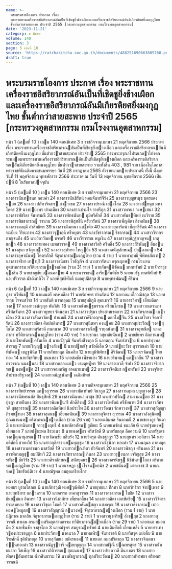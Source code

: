 ```yaml
---
name: >-
  พระบรมราชโองการ ประกาศ เรื่อง
  พระราชทานเครื่องราชอิสริยาภรณ์อันเป็นที่เชิดชูยิ่งช้างเผือกและเครื่องราชอิสริยาภรณ์อันมีเกียรติยศยิ่งมงกุฎไทย
  ชั้นต่ำกว่าสายสะพาย ประจำปี 2565 [กระทรวงอุตสาหกรรม กรมโรงงานอุตสาหกรรม]
date: '2023-11-21'
category: ข พิเศษ
volume: 140
section: 3
page: 5 เล่มที่ 10
source: 'https://ratchakitcha.soc.go.th/documents/488251690663805768.pdf'
draft: true
---
```


# พระบรมราชโองการ ประกาศ เรื่อง พระราชทานเครื่องราชอิสริยาภรณ์อันเป็นที่เชิดชูยิ่งช้างเผือกและเครื่องราชอิสริยาภรณ์อันมีเกียรติยศยิ่งมงกุฎไทย ชั้นต่ำกว่าสายสะพาย ประจำปี 2565 [กระทรวงอุตสาหกรรม กรมโรงงานอุตสาหกรรม]

หน้า 1 (เลมที่ 10 ) เลม 140 ตอนพิเศษ 3 ข ราชกิจจานุเบกษา 21 พฤศจิกายน 2566 ประกาศ เรื่อง พระราชทานเครื่องราชอิสริยาภรณอันเป็นที่เชิดชูยิ่งชางเผือก และเครื่องราชอิสริยาภรณอันมีเกียรติยศยิ่งมงกุฎไทย ชั้นต่ํากวาสายสะพาย ประจําป 2565 ทรงพระกรุณาโปรดเกลาโปรดกระหมอมพระราชทานเครื่องราชอิสริยาภรณอันเป็นที่เชิดชูยิ่งชางเผือก และเครื่องราชอิสริยาภรณอันมีเกียรติยศยิ่งมงกุฎไทย ชั้นต่ํากวาสายสะพาย รวมทั้งสิ้น 403 , 981 ราย เนื่องในโอกาสพระราชพิธีเฉลิมพระชนมพรรษา วันที่ 28 กรกฎาคม 2565 ดังรายนามทายประกาศนี้ ทั้งนี้ ตั้งแต่วันที่ 11 พฤศจิกายน พุทธศักราช 2566 ประกาศ ณ วันที่ 13 พฤศจิกายน พุทธศักราช 2566 เป็นปที่ 8 ในรัชกาลปจจุบัน

หน้า 5 (เลมที่ 10 ) เลม 140 ตอนพิเศษ 3 ข ราชกิจจานุเบกษา 21 พฤศจิกายน 2566 23 นางสาวนันทชนก กอบคํา 24 นางสาวนันธิรัตน์ หอมจันทร์จีรัง 25 นางสาวบุญยานุช บุตรแดงนอย 26 นางสาวปภัทวรินทร สวางชม 27 นางสาวปราณี เสงโสด 28 นางสาวปยนุช มหาโคตร 29 นางปยะพร ปานเมือง 30 นางสาวเปรมใจ ราศรีกุล 31 นางสาวพจนา วงษเสนา 32 นางสาวพัชริดา จันทรมณี 33 นางสาวพัทธนันท ภูมิศรีศักดิ์ 34 นางสาวพันธทิพย์ เนวิราช 35 นางสาวพิชชาภรณ วรนาม 36 นางสาวพิสุทธิ์นี ตรัยวรัตน์ 37 นางสาวเพ็ญศิตา สิงหพันธ 38 นางสาวมลฤดี คําสิทธิพร 39 นางสาวมัณทนา แซเตีย 40 นางสาวยุภารัตน์ เบ็ญศรีรัตน์ 41 นางสาวระเบียง วิริยะภาพ 42 นางสาวรุงฤดี ศรีหบุตร 43 นางวัชราภรณ ธิชากรณ 44 นางสาววิรากร กาญจนถึง 45 นางวิลาวัณย ขจรศรี 46 นางวีรวรรณ หนูเงิน 47 นางสาวศุณัฏฐกาญจน เกตุแกว 48 นางสาวสายทอง เมฆสวรรค 49 นางสาวสาวิตรี ศรีหลิ่ง 50 นางสาวสิริพันธุ อิ่มอน 51 นางสุนา ขวัญแกว 52 นางสาวสุภัทรา ใหญยิ่ง 53 นางสาวอนัญลักษณ ปลองแกว 54 นางสาวอุษานันท โคตรภักดี จัตุรถาภรณมงกุฎไทย (รวม 4 ราย) 1 นายเทวฤทธิ์ พิพิทธภัณฑ 2 นางสาวจริยา เทาบุรี 3 นางสาวธนิชชา ไวธัญกิจ 4 นางสาวรัตนา อรุณฤกษ กรมโรงงานอุตสาหกรรม ทวีติยาภรณชางเผือก (รวม 31 ราย) 1 นายกันตภิวัฒน มากทรัพย์ 2 นายจักราวุธ มุงสิน 3 นายชาญชัย ออนคลาย 4 นายธนวรรธน อารียสันติชัย 5 นายนวรัฐ เทศพิทักษ์ 6 นายปริวรรต มัชฌิมาภิโร 7 นายพิสุทธิศักดิ์ กมลคุปติสกุล 8 นายพุทธพัฒน ศิรินพ

หน้า 6 (เลมที่ 10 ) เลม 140 ตอนพิเศษ 3 ข ราชกิจจานุเบกษา 21 พฤศจิกายน 2566 9 นายภูธร กวีพันธ 10 นายมนตรี พรหมศิลา 11 นายรักษพร ปานรัตน์ 12 นายวอม เอื้อวณิชกุล 13 นายศราวุธ โรจนสโรช 14 นายสันติ นารถอุดม 15 นายสุทธิภูมิ สุคนธวารี 16 นายอาชวิศว เอี่ยมดิลกวงศ 17 นางสาวชนัญญา พัดวิลัย 18 นางสาวณัทนฐพรรณ ศรีสมโภชน 19 นางสาวเนตรนภา ศรีทัดจันทา 20 นางสาวบุษยา รัตนสุภา 21 นางสาวปฐมา ประสาทเขตการ 22 นางภัทรภรณ เผาเมือง 23 นางสาวลัดดาวัลย ปานมณี 24 นางสาวศิริกาญจน ดอกไมจีน 25 นางสโรชา จิตอารีรัตน์ 26 นางสาวสลิตา ศิลปบดินทร 27 นางสาวสุนิตษา คงนอย 28 นางสาวสุประวีณ วงศสุโชโต 29 นางสาวสุรัสวดี กนกนาค 30 นางสาวเสาวณีย ราหุลนันท 31 นางสาวอุษณีย นาคะภากร ทวีติยาภรณมงกุฎไทย (รวม 40 ราย) 1 นายชวนะ วสุธาลัยนันท 2 นายชัยพร ดิลกานนท 3 นายไชยพันธ ครันเล็ก 4 นายณัฐวุฒิ จันทรังสีวรกุล 5 นายตฤณ จันทร์สวาง 6 นายบํารุงพล สํารวญ 7 นายปริญญ มวงสังข 8 นายปยณัฐ สวัสดิ์เอื้อ 9 นายปยะวัชร สุวรรณคํา 10 นายพิพัฒน เชฏฐพินิต 11 นายภัทธกฤต คืนคลีบ 12 นายภูมิพิพัทธ ศิริวัฒน 13 นายเรวัฒน ไทยทอง 14 นายวัชรวิทย ถนนทอง 15 นายสมชัย เพ็ชรแสง 16 นายอรินทม แกวกลิ่น 17 นางสาวกรวรรณ นนธพละ 18 นางสาวกลองแกว งามดุษฎีพร 19 นางสาวเกวลี จําปา 20 นางสาวจริยาภรณ พงษออ 21 นางสาวจอมขวัญ อาคมานนท 22 นางสาวจิตติมา กอทรัพย์ 23 นางจุรีพร ถ้ําประเสริฐวงศ 24 นางสาวณัฏฐนันท เฉลิมทิพย์

หน้า 7 (เลมที่ 10 ) เลม 140 ตอนพิเศษ 3 ข ราชกิจจานุเบกษา 21 พฤศจิกายน 2566 25 นางสาวทิพย์วรรณ แกวสุวรรณ 26 นางสาวธิดาทิพย์ จินากูล 27 นางสาวนฤมล บุญญวงศ 28 นางสาวนัชพรนภัส สินธุสิทธิ์ 29 นางสาวนัณทนา ผาสุข 30 นางสาวปวีณ สามงามนอย 31 นางปุรฎา สายยืนยง 32 นางสาวพิมพนารี ศักดิ์สิงห 33 นางสาวไพรัตน์ ศรีชัยนาท 34 นางสาวภัทรวดี สุขสุวรรณ 35 นางสาวลลิลทิพย์ นิลประไพ 36 นางสาววัฒนา รักษาวงษ 37 นางสาวสุกัญญา ภิรมยทอง 38 นางสาวสุคนธ เอี่ยมอนันต 39 นางสาวสุจิตรา สุวรรณ 40 นางสาวอังศุนิตย ปุณณานนท ตริตาภรณชางเผือก (รวม 26 ราย) 1 นายเฉลิมพล จินดามณี 2 นายชยางกูร จินดา 3 นายชยานินทร จาวรุงฤทธิ์ 4 นายทัศวทัศน สูชัยยะ 5 นายนพรัตน์ ชนะภัย 6 นายปฐมพงษ เอี่ยมเอก 7 นายปยะพล ธีระแนว 8 นายพงศธร ศรีสวัสดิ์ 9 นายรัชกฤต ลือความดี 10 นายรัฐเดช วงศคุณานุสรณ 11 นายวัฒนชัย กลีบรัง 12 นายวิศรุต คันธฐากูร 13 นายสุนทร มะลิขาว 14 นายอดิศักดิ์ ชายทวีป 15 นางสาวกุลิสรา แยมบุญชุม 16 นางสาวณัฐนิภา ทองคํา 17 นางนฤมล ภาคมฤค 18 นางสาวเนตรชนก มาสวัสดิ์ 19 นางสาวปณฑิตา บัวจันทร์ 20 นางสาวพิชญา ศรีมงคล 21 นางสาวพิชามญชุ สมบัติทวี 22 นางสาวภัทราภรณ กินลา 23 นางสาวรุงนภา เจริญสุข 24 นางวรพัชร ชัยวิรัช 25 นางสาวศิราลักษณ สหัสยุคนธ 26 นางสาวอรนิษฐ นิธินันทโสภา ตริตาภรณมงกุฎไทย (รวม 19 ราย) 1 นายเจษฎา รุงโรจนพานิช 2 นายชนันต มาตะราช 3 นายณรงค ไชยรัตน์ติเวช 4 นายณัฐพล อมฤตเกรียงไกร

หน้า 8 (เลมที่ 10 ) เลม 140 ตอนพิเศษ 3 ข ราชกิจจานุเบกษา 21 พฤศจิกายน 2566 5 นายพงศธร บูรณโสภณ 6 นายภัทรวุฒิ พงศวุฒิศักดิ์ 7 นายยุทธนา ทึกทา 8 นายวัทธิกร จําปเพชร 9 นายสุทธิสาร แกวคราม 10 นายอรรถ อาคาสุวรรณ 11 นางสาวคชาภรณ ใบชิต 12 นางสาวธันยชนก อินทรา 13 นางสาวนิชาภัทร เพ็ชรเกลี้ยง 14 นางสาวลลิดา เอกษัตริย 15 นางสาววิจิตรา ประสมทอง 16 นางสาววิชุดา โชคดี 17 นางสาวศันธชญา แสงอรุณ 18 นางสาวศิราภรณ เชาวพงษไพบูลย 19 นางสาวอัญญาณี อนวงษ จัตุรถาภรณชางเผือก (รวม 1 ราย) 1 นายปฏิภาณ มากสิน จัตุรถาภรณมงกุฎไทย (รวม 2 ราย) 1 นางสาวนุชจรีย สังขสุข 2 นางสาวสุวรรณี หาเคน กรมสงเสริมอุตสาหกรรม ทวีติยาภรณชางเผือก (รวม 29 ราย) 1 นายกนก หมอกมืด 2 นายชิ้นชัย จงสุขไกล 3 นายณัฐพร สมบูรณทรัพย์ 4 นายเติมศักดิ์ เอี่ยนเหล็ง 5 นายบรรเทา วองประชานุกูล 6 นายประวิทย นาคนวล 7 นายพลพีร จันทรชาติ 8 นายวิศรุต แปงติ๊บ 9 นายวีระศักดิ์ ชุตินันทกุล 10 นายสุวัฒนะ สมัครพงศ 11 นายเอก กมลปรีดากุล 12 นางสาวจินตนา ปนทองคํา 13 นางสาวณัฏฐวารี นอยบุญญะ 14 นางสาวณัฐิณี ปณฑรสูตร 15 นางสาวณัทธนาภา วีสเพ็ญ 16 นางสาวถิติวรรณ สุตะนนท 17 นางสาวประภาวดี มีนาเขตร 18 นางสาวพักตรอัมพรรณ ตั้งวศินธรรม 19 นางพัชฎาภรณ กุลปรียะวัฒน 20 นางสาวภัทรศยา ศรีเพชรวรรณดี
